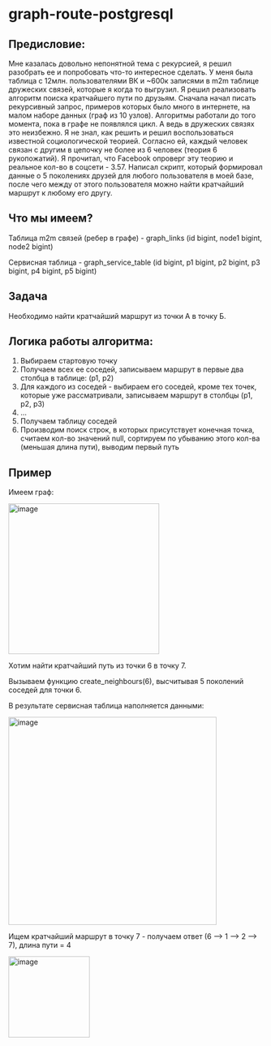 # graph-route-postgresql

<h2>Предисловие:</h2>
Мне казалась довольно непонятной тема с рекурсией, я решил разобрать ее и попробовать что-то интересное сделать.
У меня была таблица с 12млн. пользователями ВК и ~600к записями в m2m таблице дружеских связей, которые я когда то выгрузил.  Я решил реализовать алгоритм поиска кратчайшего пути по друзьям. Сначала начал писать рекурсивный запрос, примеров которых было много в интернете, на малом наборе данных (граф из 10 узлов). Алгоритмы работали до того момента, пока в графе не появлялся цикл. А ведь в дружеских связях это неизбежно. Я не знал, как решить и решил воспользоваться известной социологической теорией. Согласно ей, каждый человек связан с другим в цепочку не более из 6 человек (теория 6 рукопожатий).
Я прочитал, что Facebook опроверг эту теорию и реальное кол-во в соцсети - 3.57. Написал скрипт, который формировал данные о 5  поколениях друзей для любого пользователя в моей базе, после чего между от этого пользователя можно найти кратчайший маршрут к любому его другу.

<h2>Что мы имеем?</h2>
<p>Таблица m2m связей (ребер в графе) - graph_links (id bigint, node1 bigint, node2 bigint)</p>
<p>Сервисная таблица - graph_service_table (id bigint, p1 bigint, p2 bigint, p3 bigint, p4 bigint, p5 bigint)</p>

<h2>Задача</h2>
<p>Необходимо найти кратчайший маршрут из точки А в точку Б. 

<h2>Логика работы алгоритма:</h2>

1) Выбираем стартовую точку
2) Получаем всех ее соседей, записываем маршрут в первые два столбца в таблице: (p1, p2)
3) Для каждого из соседей - выбираем его соседей, кроме тех точек, которые уже рассматривали, записываем маршрут в столбцы (p1, p2, p3)
4) ... 
5) Получаем таблицу соседей
6) Производим поиск строк, в которых присутствует конечная точка, считаем кол-во значений null, сортируем по убыванию этого кол-ва (меньшая длина пути), выводим первый путь

<h2>Пример</h2>

Имеем граф:
<div>
  <img width="297" alt="image" src="https://github.com/dmitriysmetanin/graph-route-postgresql/assets/88580214/c1c77866-30d6-4be8-b495-76bcd00c3237">
</div>

<p>Хотим найти кратчайший путь из точки 6 в точку 7. </p>
<p>Вызываем функцию create_neighbours(6), высчитывая 5 поколений соседей для точки 6.</p>
<p>В результате сервисная таблица наполняется данными:</p>
<div>
  <img width="410" alt="image" src="https://github.com/dmitriysmetanin/graph-route-postgresql/assets/88580214/bb257c47-2e18-4e72-8c50-1295f1d1d9b1">
</div>

<p>Ищем кратчайший маршрут в точку 7 - получаем ответ (6 --> 1 --> 2 --> 7), длина пути = 4</p>
<div>
  <img width="160" alt="image" src="https://github.com/dmitriysmetanin/graph-route-postgresql/assets/88580214/e10825e8-e45f-4e3b-afa5-528b3a465639">
</div>

